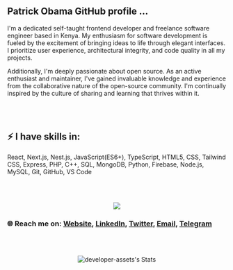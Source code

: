 <h2>Patrick Obama GitHub profile ...</h2>

I'm a dedicated self-taught frontend developer and freelance software engineer based in Kenya. My enthusiasm for software development is fueled by the excitement of bringing ideas to life through elegant interfaces. I prioritize user experience, architectural integrity, and code quality in all my projects.

Additionally, I'm deeply passionate about open source. As an active enthusiast and maintainer, I've gained invaluable knowledge and experience from the collaborative nature of the open-source community. I'm continually inspired by the culture of sharing and learning that thrives within it.

<br>
<br>

<h2>⚡ I have skills in:</h2>

React, Next.js, Nest.js, JavaScript(ES6+), TypeScript, HTML5, CSS, Tailwind CSS, Express, PHP, C++, SQL, MongoDB, Python, Firebase, Node.js, MySQL, Git, GitHub, VS Code

<br><br>

<div align="center">
  <img src="https://raw.githubusercontent.com/abhisheknaiidu/abhisheknaiidu/master/code.gif">
</div>

### 🌐 Reach me on: [Website](https://patrick-portfolio-d16l.onrender.com/), [LinkedIn](https://www.linkedin.com/in/patrick-obama-8269152bb/), [Twitter](https://twitter.com/cybicl), [Email](mailto:999patrickobama@gmail.com), [Telegram](https://t.me/you_cant_park_there)

<br>
<br>

<div align="center">

![developer-assets's Stats](https://github-readme-stats.vercel.app/api?username=developer-assets&theme=tokyonight&show_icons=true&hide_border=true&count_private=true)<br>
</div>
